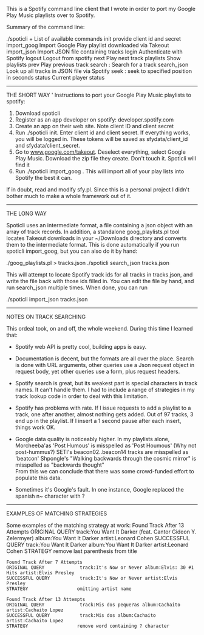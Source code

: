 This is a Spotify command line client that I wrote in order to port my Google Play Music playlists over
to Spotify.

Summary of the command line:

./spoticli <command>+
List of available commands
init            provide client id and secret
import_goog     <regx> Import Google Play playlist downloaded via Takeout
import_json     <jsonfile> Import JSON file containing tracks
login           Authenticate with Spotify
logout          Logout from spotify
next            Play next track
playlists       Show playlists
prev            Play previous track
search          <query>: Search for a track
search_json     <jsonfile> Look up all tracks in JSON file via Spotify
seek            <time>: seek to specified position in seconds
status          Current player status

---
THE SHORT WAY
'
Instructions to port your Google Play Music playlists to spotify:
1. Download spoticli
2. Register as an app developer on spotify: developer.spotify.com
3. Create an app on their web site. Note client ID and client secret
4. Run ./spoticli init. Enter client id and client secret.
   If everything works, you will be logged in.
   These tokens will be saved as sfydata/client_id and sfydata/client_secret.
5. Go to www.google.com/takeout. Deselect everything, select Google Play Music.
   Download the zip file they create. Don't touch it. Spoticli will find it
6. Run ./spoticli import_goog .
   This will import all of your play lists into Spotify the best it can.

If in doubt, read and modify sfy.pl. Since this is a personal project I didn't bother
much to make a whole framework out of it.

---
THE LONG WAY

Spoticli uses an intermediate format, a file containing a json object with an array
of track records. In addition, a standalone goog_playlists.pl tool locates Takeout downloads
in your ~/Downloads directory and converts them to the intermediate format. This is done
automatically if you run spoticli import_goog, but you can also do it by hand:

./goog_playlists.pl <regx> > tracks.json
./spoticli search_json tracks.json

This will attempt to locate Spotify track ids for all tracks in tracks.json,
and write the file back with those ids filled in. You can edit the file by hand,
and run search_json multiple times. When done, you can run

./spoticli import_json tracks.json

---
NOTES ON TRACK SEARCHING

This ordeal took, on and off, the whole weekend. During this time I learned that:

- Spotify web API is pretty cool, building apps is easy.

- Documentation is decent, but the formats are all over the place. Search is done with
 URL arguments, other queries use a Json request object in request body,
 yet other queries use a form, plus request headers.

- Spotify search is great, but its weakest part is special characters in track names.
 It can't handle them. I had to include a range of strategies in my track lookup code
 in order to deal with this limitation.

- Spotify has problems with rate. If I issue requests to add a playlist to a track,
 one after another, almost nothing gets added. Out of 97 tracks, 3 end up in the playlist.
 If I insert a 1 second pause after each insert, things work OK.

- Google data quality is noticeably higher. In my playlists alone,
   Morcheeba'as 'Post Humous' is misspelled as 'Post Houmous' (Why not post-hummus?)
   SETI's beacon02..beacon14 tracks are misspelled as 'beatcon'
   Shpongle's "Walking backwards through the cosmic mirror" is misspelled as "backwards thought"   
  From this we can conclude that there was some crowd-funded effort to populate
  this data.

- Sometimes it's Google's fault. In one instance, Google replaced the spanish n~ character with ?
  
---
EXAMPLES OF MATCHING STRATEGIES

Some examples of the matching strategy at work:
    Found Track After 13 Attempts
    ORIGINAL QUERY             track:You Want It Darker (feat. Cantor Gideon Y. Zelermyer) album:You Want It Darker artist:Leonard Cohen
    SUCCESSFUL QUERY           track:You Want It Darker  album:You Want It Darker artist:Leonard Cohen
    STRATEGY                  remove last parenthesis from title


    Found Track After 7 Attempts
    ORIGINAL QUERY             track:It's Now or Never album:Elv1s: 30 #1 Hits artist:Elvis Presley
    SUCCESSFUL QUERY           track:It's Now or Never artist:Elvis Presley
    STRATEGY                  omitting artist name

    Found Track After 13 Attempts
    ORIGINAL QUERY             track:Mis dos peque?as album:Cachaito artist:Cachaito Lopez
    SUCCESSFUL QUERY           track:Mis dos album:Cachaito artist:Cachaito Lopez
    STRATEGY                  remove word containing ? character
